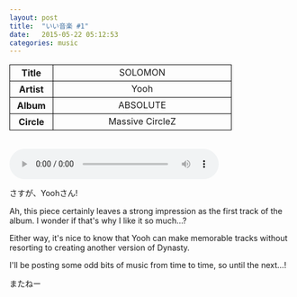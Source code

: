 ```yaml
---
layout: post
title:  "いい音楽 #1"
date:   2015-05-22 05:12:53
categories: music
---
```


<style>
	th{text-align:center;border: 1px solid black;width:60px;}
	td{text-align:center;border: 1px solid black;width:300px;}
	audio{width:372px;}
</style>
<table cellspacing="2">
	<tbody>
		<tr>
			<th>Title</th><td>SOLOMON</td>
		</tr>
		<tr>
			<th>Artist</th><td>Yooh</td>
		</tr>
		<tr>
			<th>Album</th><td>ABSOLUTE</td>
		</tr>
		<tr>
			<th>Circle</th><td>Massive CircleZ</td>
		</tr>
	</tbody>
</table>
<br>
<audio src="http://orinr.in/mb/$/Massive%20CircleZ/ABSOLUTE/01%20-%20SOLOMON.ogg" controls></audio>
<br>

さすが、Yoohさん!

Ah, this piece certainly leaves a strong impression as the first track of the album.  I wonder if that's why I like it so much...?

Either way, it's nice to know that Yooh can make memorable tracks without resorting to creating another version of Dynasty.

I'll be posting some odd bits of music from time to time, so until the next...!

またねー
